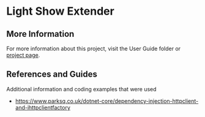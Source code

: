 # Light Show Extender

## More Information

For more information about this project, visit the User Guide folder or
[project page](https://thealmostengineer.com/projects/light-show-extender).

## References and Guides

Additional information and coding examples that were used 

* https://www.parksq.co.uk/dotnet-core/dependency-injection-httpclient-and-ihttpclientfactory
